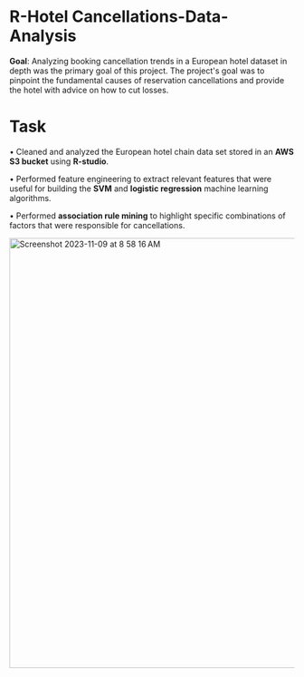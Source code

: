 # R-Hotel Cancellations-Data-Analysis

**Goal**: Analyzing booking cancellation trends in a European hotel dataset in depth was the primary goal of this project.
The project's goal was to pinpoint the fundamental causes of reservation cancellations and provide the hotel with advice on how to cut losses.

# Task
•	Cleaned and analyzed the European hotel chain data set stored in an **AWS S3 bucket** using **R-studio**.

•	Performed feature engineering to extract relevant features that were useful for building the **SVM** and **logistic regression** machine learning algorithms.

•	Performed **association rule mining** to highlight specific combinations of factors that were responsible for cancellations.

<img width="759" alt="Screenshot 2023-11-09 at 8 58 16 AM" src="https://github.com/jasumonga17/R-Hotel-Data-Analysis/assets/76562774/52ca7c0c-924a-4591-b589-8941d96261de">
